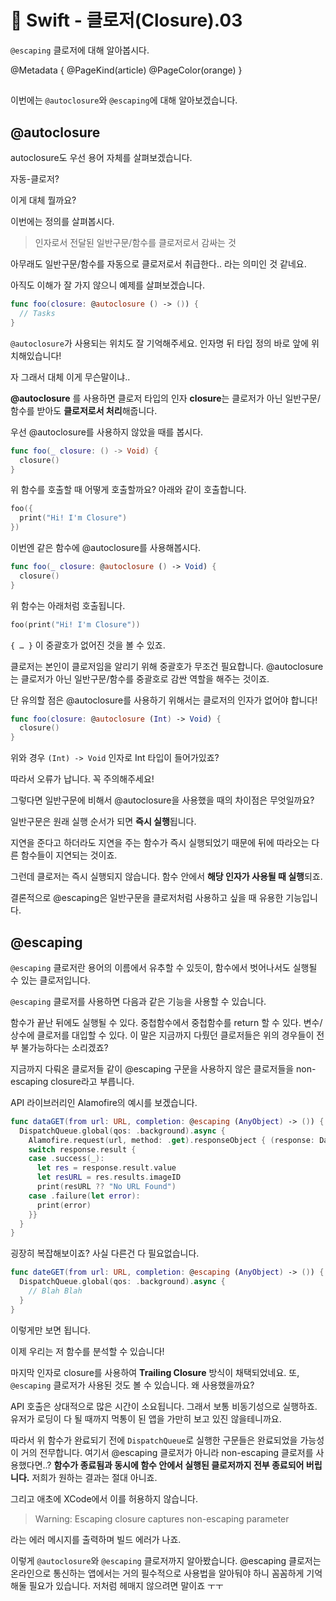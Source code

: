 # 🍎 Swift - 클로저(Closure).03

`@escaping` 클로저에 대해 알아봅시다.

@Metadata {
  @PageKind(article)
  @PageColor(orange)
}

##

이번에는 `@autoclosure`와 `@escaping`에 대해 알아보겠습니다.

## @autoclosure

autoclosure도 우선 용어 자체를 살펴보겠습니다.

자동-클로저?

이게 대체 뭘까요?

이번에는 정의를 살펴봅시다.

> 인자로서 전달된 일반구문/함수를 클로저로서 감싸는 것

아무래도 일반구문/함수를 자동으로 클로저로서 취급한다.. 라는 의미인 것 같네요.

아직도 이해가 잘 가지 않으니 예제를 살펴보겠습니다.

```swift
func foo(closure: @autoclosure () -> ()) {
  // Tasks
}
```

`@autoclosure`가 사용되는 위치도 잘 기억해주세요. 인자명 뒤 타입 정의 바로 앞에 위치해있습니다!

자 그래서 대체 이게 무슨말이냐..

**@autoclosure** 를 사용하면 클로저 타입의 인자 **closure**는 클로저가 아닌 일반구문/함수를 받아도 **클로저로서 처리**해줍니다.

우선 @autoclosure를 사용하지 않았을 때를 봅시다.

```swift
func foo(_ closure: () -> Void) {
  closure()
}
```

위 함수를 호출할 때 어떻게 호출할까요? 아래와 같이 호출합니다.

```swift
foo({ 
  print("Hi! I'm Closure")
})
```

이번엔 같은 함수에 @autoclosure를 사용해봅시다.

```swift
func foo(_ closure: @autoclosure () -> Void) {
  closure()
}
```

위 함수는 아래처럼 호출됩니다.

```swift
foo(print("Hi! I'm Closure"))
```

`{ … }` 이 중괄호가 없어진 것을 볼 수 있죠.

클로저는 본인이 클로저임을 알리기 위해 중괄호가 무조건 필요합니다. @autoclosure는 클로저가 아닌 일반구문/함수를 중괄호로 감싼 역할을 해주는 것이죠.

단 유의할 점은 @autoclosure를 사용하기 위해서는 클로저의 인자가 없어야 합니다!

```swift
func foo(closure: @autoclosure (Int) -> Void) {
  closure()
}
```

위와 경우 `(Int) -> Void` 인자로 Int 타입이 들어가있죠?

따라서 오류가 납니다. 꼭 주의해주세요!

그렇다면 일반구문에 비해서 @autoclosure을 사용했을 때의 차이점은 무엇일까요?

일반구문은 원래 실행 순서가 되면 **즉시 실행**됩니다.

지연을 준다고 하더라도 지연을 주는 함수가 즉시 실행되었기 때문에 뒤에 따라오는 다른 함수들이 지연되는 것이죠.

그런데 클로저는 즉시 실행되지 않습니다. 함수 안에서 **해당 인자가 사용될 때 실행**되죠.

결론적으로 @escaping은 일반구문을 클로저처럼 사용하고 싶을 때 유용한 기능입니다.

## @escaping

`@escaping` 클로저란 용어의 이름에서 유추할 수 있듯이, 함수에서 벗어나서도 실행될 수 있는 클로저입니다.

`@escaping` 클로저를 사용하면 다음과 같은 기능을 사용할 수 있습니다.

함수가 끝난 뒤에도 실행될 수 있다.
중첩함수에서 중첩함수를 return 할 수 있다.
변수/상수에 클로저를 대입할 수 있다.
이 말은 지금까지 다뤘던 클로저들은 위의 경우들이 전부 불가능하다는 소리겠죠?

지금까지 다뤄온 클로저들 같이 @escaping 구문을 사용하지 않은 클로저들을 non-escaping closure라고 부릅니다.

API 라이브러리인 Alamofire의 예시를 보겠습니다.

```swift
func dataGET(from url: URL, completion: @escaping (AnyObject) -> ()) {
  DispatchQueue.global(qos: .background).async {
    Alamofire.request(url, method: .get).responseObject { (response: DataResponse<FilmResponse>) in 
    switch response.result {
    case .success(_):
      let res = response.result.value
      let resURL = res.results.imageID
      print(resURL ?? "No URL Found")
    case .failure(let error):
      print(error)
    }}
  }
}
```

굉장히 복잡해보이죠? 사실 다른건 다 필요없습니다.

```swift
func dateGET(from url: URL, completion: @escaping (AnyObject) -> ()) {
  DispatchQueue.global(qos: .background).async {
    // Blah Blah
  }
}
```

이렇게만 보면 됩니다.

이제 우리는 저 함수를 분석할 수 있습니다!

마지막 인자로 closure를 사용하여 **Trailing Closure** 방식이 채택되었네요. 또, `@escaping` 클로저가 사용된 것도 볼 수 있습니다. 왜 사용했을까요?

API 호출은 상대적으로 많은 시간이 소요됩니다. 그래서 보통 비동기성으로 실행하죠. 유저가 로딩이 다 될 때까지 먹통이 된 앱을 가만히 보고 있진 않을테니까요.

따라서 위 함수가 완료되기 전에 `DispatchQueue`로 실행한 구문들은 완료되었을 가능성이 거의 전무합니다. 여기서 @escaping 클로저가 아니라 non-escaping 클로저를 사용했다면..? **함수가 종료됨과 동시에 함수 안에서 실행된 클로저까지 전부 종료되어 버립니다.** 저희가 원하는 결과는 절대 아니죠.

그리고 애초에 XCode에서 이를 허용하지 않습니다.

> Warning: Escaping closure captures non-escaping parameter

라는 에러 메시지를 출력하며 빌드 에러가 나죠.

이렇게 `@autoclosure`와 `@escaping` 클로저까지 알아봤습니다. @escaping 클로저는 온라인으로 통신하는 앱에서는 거의 필수적으로 사용법을 알아둬야 하니 꼼꼼하게 기억해둘 필요가 있습니다. 저처럼 헤매지 않으려면 말이죠 ㅜㅜ

